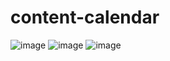# content-calendar
![image](https://github.com/HaiNguyenDuy123/content-calendar/assets/91516568/d64dd3f0-9ef9-4ae5-af7b-a553d6a4f1d2)
![image](https://github.com/HaiNguyenDuy123/content-calendar/assets/91516568/37497393-43fe-4904-befe-411d7312a956)
![image](https://github.com/HaiNguyenDuy123/content-calendar/assets/91516568/3f1cde1b-7324-4cb7-85d9-8c72828b3e3a)

